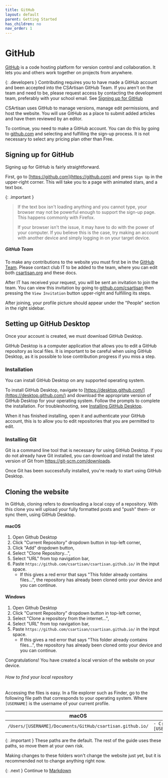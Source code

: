 ```yaml
---
title: GitHub
layout: default
parent: Getting Started
has_children: no
nav_order: 1
---
```

# GitHub

[GitHub](https://github.com) is a code hosting platform for version control and collaboration. It lets you and others work together on projects from anywhere.

{: .developers }
Contributing requires you to have made a GitHub account and been accepted into the CSArtisan GitHub Team. If you aren't on the team and need to be, please request access by contacting the development team, preferably with your school email. See [Signing up for GitHub](github.md#github-team)

CSArtisan uses GitHub to manage versions, manage edit permissions, and host the website. You will use GitHub as a place to submit added articles and have them reviewed by an editor. 

To continue, you need to make a GitHub account. You can do this by going to [github.com](https://github.com) and selecting and fulfilling the sign-up process. It is not necessary to select any pricing plan other than Free.

## Signing up for GitHub

Signing up for GitHub is fairly straightforward. 

First, go to [https://github.com](https://github.com) and press `Sign Up` in the upper-right corner. This will take you to a page with animated stars, and a text box. 

{: .important }
> If the text box isn't loading anything and you cannot type, your browser may not be powerful enough to support the sign-up page. This happens commonly with Firefox. 
>
> If your browser isn't the issue, it may have to do with the power of your computer. If you believe this is the case, try making an account with another device and simply logging in on your target device.

##### GitHub Team

To make any contributions to the website you must first be in the [GitHub Team](https://github.com/csartisan). Please contact club IT to be added to the team, where you can edit both [csartisan.org](https://csartisan.github.io) and these docs.

After IT has received your request, you will be sent an invitation to join the team. You can view this invitation by going to [github.com/csartisan](https://github.com/csartisan) then pressing the `View Invitation` button upper-right and fulfilling its steps.

After joining, your profile picture should appear under the "People" section in the right sidebar.

## Setting up GitHub Desktop

Once your account is created, we must download GitHub Desktop.

GitHub Desktop is a computer application that allows you to edit a GitHub repository as local files. It is important to be careful when using GitHub Desktop, as it is possible to lose contribution progress if you miss a step. 

### Installation

You can install GitHub Desktop on any supported operating system.

To install GitHub Desktop, navigate to [https://desktop.github.com/](https://desktop.github.com/) and download the appropriate version of GitHub Desktop for your operating system. Follow the prompts to complete the installation. For troubleshooting, see [Installing GitHub Desktop](https://docs.github.com/en/desktop/installing-and-configuring-github-desktop/installing-and-authenticating-to-github-desktop/installing-github-desktop).

When it has finished installing, open it and authenticate your GitHub account, this is to allow you to edit repositories that you are permitted to edit.

### Installing Git

Git is a command line tool that is necessary for using GitHub Desktop. If you do not already have Git installed, you can download and install the latest version of Git from https://git-scm.com/downloads.

Once Git has been successfully installed, you're ready to start using GitHub Desktop.

## Cloning the website

In GitHub, cloning refers to downloading a local copy of a repository. With this clone you will upload your fully formatted posts and "push" them- or sync them, using GitHub Desktop.

#### macOS

1. Open Github Desktop
2. Click "Current Repository" dropdown button in top-left corner,
3. Click "Add" dropdown button,
4. Select "Clone Repository...",
5. Select "URL" from top navigation bar,
6. Paste `https://github.com/csartisan/csartisan.github.io/` in the input space.
    - If this gives a red error that says "This folder already contains files...", the repository has already been cloned onto your device and you can continue.

#### Windows

1. Open Github Desktop
2. Click "Current Repository" dropdown button in top-left corner,
4. Select "Clone a repository from the internet...",
5. Select "URL" from top navigation bar,
6. Paste `https://github.com/csartisan/csartisan.github.io/` in the input space.
    - If this gives a red error that says "This folder already contains files...", the repository has already been cloned onto your device and you can continue.

Congratulations! You have created a local version of the website on your device. 

###### How to find your local repository

Accessing the files is easy. In a file explorer such as Finder, go to the following file path that corresponds to your operating system. Where `[USERNAME]` is the username of your current profile.

|macOS|Windows|
|---|---|
|`/Users/[USERNAME]/Documents/GitHub/csartisan.github.io/` | `- C:\Users\[USERNAME]\Documents\GitHub\csartisan.github.io` |

{: .important }
These paths are the default. The rest of the guide uses these paths, so move them at your own risk.

Making changes to these folders won't change the website just yet, but it is recommended not to change anything right now.

{: .next }
Continue to [Markdown](md/)
